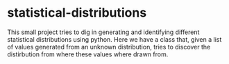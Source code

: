# statistical-distributions
This small project tries to dig in generating and identifying different statistical distributions using python. Here we have a class that, given a list of values generated from an unknown distribution, tries to discover the distirbution from where these values where drawn from.
